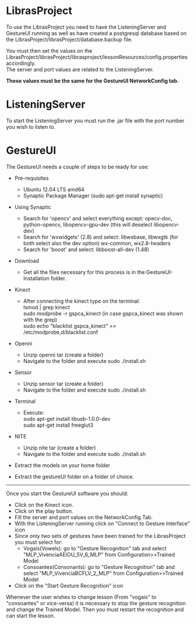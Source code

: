 LibrasProject
=============
To use the LibrasProject you need to have the ListeningServer and GestureUI running as well as have created a postgresql database based on the LibrasProject/librasProject/database.backup file.  

You must then set the values on the LibrasProject/librasProject/librasproject/lessonResources/config.properties accordingly.  
The server and port values are related to the ListeningServer.   

**These values must be the same for the GestureUI NetworkConfig tab.**
    
ListeningServer
==============
To start the ListeningServer you must run the .jar file with the port number you wish to listen to.

GestureUI
=========
The GestureUI needs a couple of  steps to be ready for use:  
  * Pre-requisites  
    - Ubuntu 12.04 LTS amd64  
    - Synaptic Package Manager (sudo apt-get install synaptic)  

  * Using Synaptic  
    - Search for 'opencv' and select everything except: opecv-doc, python-opencv, libopencv-gpu-dev (this will deselect libopencv-dev)  
    - Search for 'wxwidgets' (2.8) and select: libwxbase, libwxgtk (for both select also the dev option) wx-common, wx2.8-headers  
    - Search for 'boost' and select: libboost-all-dev (1.48)  

  * Download   
    - Get all the files necessary for this process is in the GestureUI-Installation folder.  

  * Kinect  
    - After connecting the kinect type on the terminal:  
        lsmod | grep kinect  
        sudo modprobe -r gspca_kinect (in case gspca_kinect was shown with the grep)  
        sudo echo "blacklist gspca_kinect" >> /etc/modprobe,d/blacklist.conf  

  * Openni  
    - Unzip openni tar (create a folder)  
    - Navigate to the folder and execute sudo ./install.sh  

  * Sensor  
    - Unzip sensor tar (create a folder)  
    - Navigate to the folder and execute sudo ./install.sh  

  * Terminal  
    - Execute:  
         sudo apt-get install libusb-1.0.0-dev  
         sudo apt-get install freeglut3  

  * NITE  
    - Unzip nite tar (create a folder)  
    - Navigate to the folder and execute sudo ./install.sh  

  * Extract the models on your home folder  
 
  * Extract the gestureUI folder on a folder of choice.  
  
------

Once you start the GestureUI software you should:  
  + Click on the Kinect icon.  
  + Click on the play button.  
  + Fill the server and port values on the NetworkConfig Tab.  
  + With the ListeningServer running click on "Connect to Gesture Interface" icon  
  + Since only two sets of gestures have been trained for the LibrasProject you must select for:  
    - Vogais(Vowels): go to "Gesture Recognition" tab and select "MLP_VivenciaAEIOU_5V_6_MLP" from Configuration>>Trained Model  
    - Consoantes(Consonants): go to "Gesture Recognition" tab and select "MLP_VivenciaBCFLV_2_MLP" from Configuration>>Trained Model  
  + Click on the "Start Gesture Recognition" icon  

Whenever the user wishes to change lesson (From "vogais" to "consoantes" or vice-versa) it is necessary to stop the gesture recognition and change the Trained Model. Then you must restart the recognition and can start the lesson.
